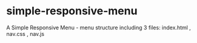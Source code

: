 # simple-responsive-menu
A Simple Responsive Menu - menu structure including 3 files: index.html , nav.css , nav.js

